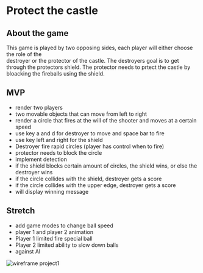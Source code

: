 # Protect the castle

## About the game 

This game is played by two opposing sides, each player will either choose the role of the  
destroyer or the protector of the castle. The destroyers goal is to get through the protectors shield.
The protector needs to prtect the castle by bloacking the fireballs using the shield.



## MVP

* render two players
* two movable objects that can move from left to right
* render a circle that fires at the will of the shooter  and moves at a certain speed
* use key a and d for destroyer to move and space bar to fire
* use key  left and right for  the shield
* Destroyer fire rapid circles (player has control when to fire)
* protector needs to block the circle
* implement detection 
* if the shield blocks certain amount of circles, the shield wins, or else the destroyer wins
* if the circle collides with the shield, destroyer gets a score
* if the circle collides with the upper edge, destroyer gets a score
* will display winning message


## Stretch

* add game modes to change ball speed
* player 1 and player 2 animation
* Player 1 limited fire special ball
* Player 2 limited ability to slow down balls
* against AI

![wireframe project1](https://user-images.githubusercontent.com/22379194/138540531-9622c6af-3c10-4f47-af6f-545e4b409432.png)

